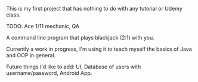 This is my first project that has nothing to do with any tutorial or Udemy class.

TODO: Ace 1/11 mechanic, QA

A command line program that plays blackjack (2:1) with you. 

Currently a work in progress, I'm using it to teach myself the basics of Java and OOP in general.

Future things I'd like to add: UI, Database of users with username/password, Android App.
